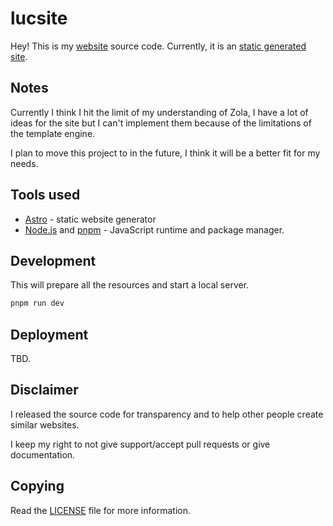 # lucsite

Hey! This is my [website](https://lucdev.net) source code.
Currently, it is an [static generated site](https://www.cloudflare.com/learning/performance/static-site-generator/).

## Notes

Currently I think I hit the limit of my understanding of Zola, I have a lot of ideas for the site but I can't implement them because of the limitations of the template engine.

I plan to move this project to  in the future, I think it will be a better fit for my needs.

## Tools used

- [Astro](https://astro.build/) - static website generator
- [Node.js](https://nodejs.org/) and [pnpm](https://pnpm.js.org/) - JavaScript runtime and package manager.

## Development

This will prepare all the resources and start a local server.

```bash
pnpm run dev
```

## Deployment

TBD.

## Disclaimer

I released the source code for transparency and to help other people create similar websites.

I keep my right to not give support/accept pull requests or give documentation.

## Copying

Read the [LICENSE](./LICENSE) file for more information.
